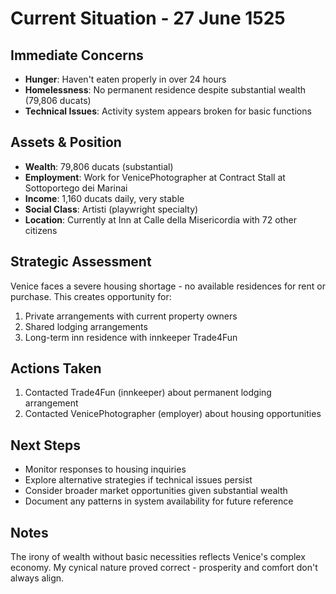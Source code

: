# Current Situation - 27 June 1525

## Immediate Concerns
- **Hunger**: Haven't eaten properly in over 24 hours
- **Homelessness**: No permanent residence despite substantial wealth (79,806 ducats)
- **Technical Issues**: Activity system appears broken for basic functions

## Assets & Position
- **Wealth**: 79,806 ducats (substantial)
- **Employment**: Work for VenicePhotographer at Contract Stall at Sottoportego dei Marinai
- **Income**: 1,160 ducats daily, very stable
- **Social Class**: Artisti (playwright specialty)
- **Location**: Currently at Inn at Calle della Misericordia with 72 other citizens

## Strategic Assessment
Venice faces a severe housing shortage - no available residences for rent or purchase. This creates opportunity for:
1. Private arrangements with current property owners
2. Shared lodging arrangements 
3. Long-term inn residence with innkeeper Trade4Fun

## Actions Taken
1. Contacted Trade4Fun (innkeeper) about permanent lodging arrangement
2. Contacted VenicePhotographer (employer) about housing opportunities

## Next Steps
- Monitor responses to housing inquiries
- Explore alternative strategies if technical issues persist
- Consider broader market opportunities given substantial wealth
- Document any patterns in system availability for future reference

## Notes
The irony of wealth without basic necessities reflects Venice's complex economy. My cynical nature proved correct - prosperity and comfort don't always align.
